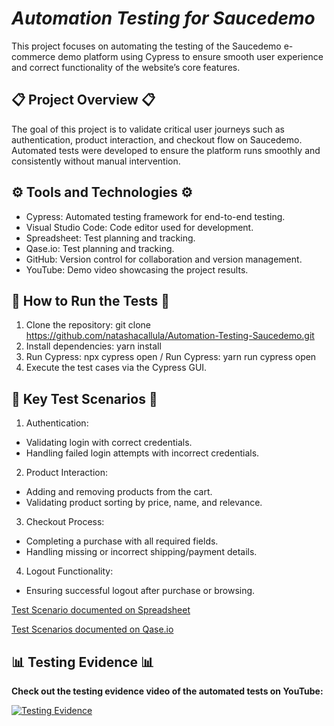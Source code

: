 # ***Automation Testing for Saucedemo***

This project focuses on automating the testing of the Saucedemo e-commerce demo platform using Cypress to ensure smooth user experience and correct functionality of the website’s core features.

## 📋 **Project Overview** 📋 

The goal of this project is to validate critical user journeys such as authentication, product interaction, and checkout flow on Saucedemo. Automated tests were developed to ensure the platform runs smoothly and consistently without manual intervention.

## ⚙️ **Tools and Technologies** ⚙️
- Cypress: Automated testing framework for end-to-end testing.
- Visual Studio Code: Code editor used for development.
- Spreadsheet: Test planning and tracking.
- Qase.io: Test planning and tracking.
- GitHub: Version control for collaboration and version management.
- YouTube: Demo video showcasing the project results.

## 🚀 **How to Run the Tests** 🚀
1. Clone the repository: git clone https://github.com/natashacallula/Automation-Testing-Saucedemo.git
2. Install dependencies: yarn install
3. Run Cypress: npx cypress open / Run Cypress: yarn run cypress open
4. Execute the test cases via the Cypress GUI.

## 🧪 **Key Test Scenarios** 🧪
1. Authentication:
  - Validating login with correct credentials.
  - Handling failed login attempts with incorrect credentials.
2. Product Interaction:
  - Adding and removing products from the cart.
  - Validating product sorting by price, name, and relevance.
3. Checkout Process:
  - Completing a purchase with all required fields.
  - Handling missing or incorrect shipping/payment details.
4. Logout Functionality:
  - Ensuring successful logout after purchase or browsing.

  [Test Scenario documented on Spreadsheet](https://docs.google.com/spreadsheets/d/17XXNfxHiOG1_R7FZQ3Jupex3dSj8jy3lmBqzJ2DZ3MM/edit?gid=0#gid=0)

  [Test Scenarios documented on Qase.io](https://app.qase.io/public/report/8654e343f837f25fd02701b2b71a0d41d24c021a)

## 📊 **Testing Evidence** 📊

**Check out the testing evidence video of the automated tests on YouTube:**

[![Testing Evidence](https://img.youtube.com/vi/joFs1QI4HTU/0.jpg)](https://youtu.be/joFs1QI4HTU)

